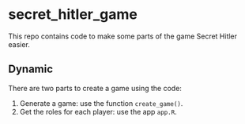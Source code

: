 # secret_hitler_game

This repo contains code to make some parts of the game Secret Hitler easier.

## Dynamic

There are two parts to create a game using the code:

1. Generate a game: use the function `create_game()`.
2. Get the roles for each player: use the app `app.R`.
